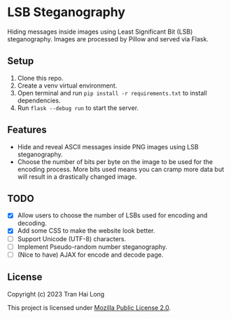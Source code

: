 # LSB Steganography

Hiding messages inside images using Least Significant Bit (LSB) steganography. Images are processed
by Pillow and served via Flask.

## Setup

1. Clone this repo.
2. Create a venv virtual environment.
3. Open terminal and run `pip install -r requirements.txt` to install dependencies.
4. Run `flask --debug run` to start the server.

## Features

- Hide and reveal ASCII messages inside PNG images using LSB steganography.
- Choose the number of bits per byte on the image to be used for the encoding process. More bits
  used means you can cramp more data but will result in a drastically changed image.

## TODO

- [x] Allow users to choose the number of LSBs used for encoding and decoding.
- [x] Add some CSS to make the website look better.
- [ ] Support Unicode (UTF-8) characters.
- [ ] Implement Pseudo-random number steganography.
- [ ] (Nice to have) AJAX for encode and decode page.

## License

Copyright (c) 2023 Tran Hai Long

This project is licensed under [Mozilla Public License 2.0](LICENSE).
